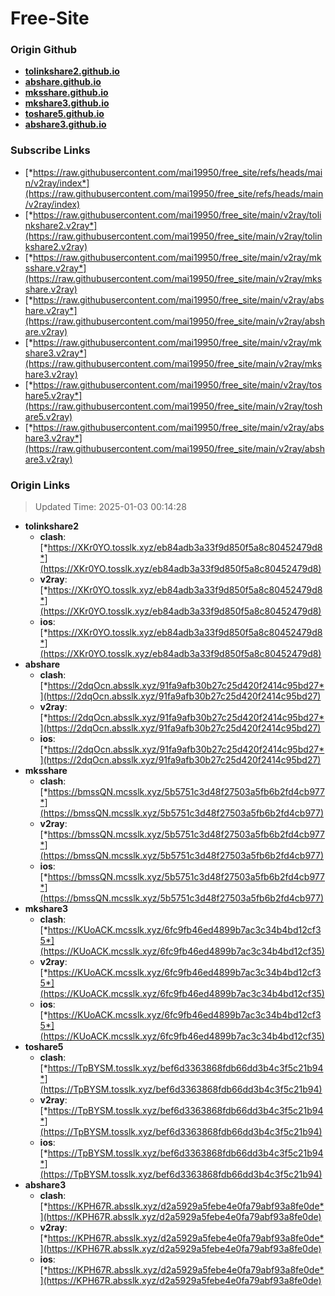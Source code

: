 # Free-Site

### Origin Github

- [**tolinkshare2.github.io**](https://github.com/tolinkshare2/tolinkshare2.github.io)
- [**abshare.github.io**](https://github.com/abshare/abshare.github.io)
- [**mksshare.github.io**](https://github.com/mksshare/mksshare.github.io)
- [**mkshare3.github.io**](https://github.com/mkshare3/mkshare3.github.io)
- [**toshare5.github.io**](https://github.com/toshare5/toshare5.github.io)
- [**abshare3.github.io**](https://github.com/abshare3/abshare3.github.io)

### Subscribe Links

- [*https://raw.githubusercontent.com/mai19950/free_site/refs/heads/main/v2ray/index*](https://raw.githubusercontent.com/mai19950/free_site/refs/heads/main/v2ray/index)
- [*https://raw.githubusercontent.com/mai19950/free_site/main/v2ray/tolinkshare2.v2ray*](https://raw.githubusercontent.com/mai19950/free_site/main/v2ray/tolinkshare2.v2ray)
- [*https://raw.githubusercontent.com/mai19950/free_site/main/v2ray/mksshare.v2ray*](https://raw.githubusercontent.com/mai19950/free_site/main/v2ray/mksshare.v2ray)
- [*https://raw.githubusercontent.com/mai19950/free_site/main/v2ray/abshare.v2ray*](https://raw.githubusercontent.com/mai19950/free_site/main/v2ray/abshare.v2ray)
- [*https://raw.githubusercontent.com/mai19950/free_site/main/v2ray/mkshare3.v2ray*](https://raw.githubusercontent.com/mai19950/free_site/main/v2ray/mkshare3.v2ray)
- [*https://raw.githubusercontent.com/mai19950/free_site/main/v2ray/toshare5.v2ray*](https://raw.githubusercontent.com/mai19950/free_site/main/v2ray/toshare5.v2ray)
- [*https://raw.githubusercontent.com/mai19950/free_site/main/v2ray/abshare3.v2ray*](https://raw.githubusercontent.com/mai19950/free_site/main/v2ray/abshare3.v2ray)

### Origin Links

> Updated Time: 2025-01-03 00:14:28

- **tolinkshare2**
  - **clash**: [*https://XKr0YO.tosslk.xyz/eb84adb3a33f9d850f5a8c80452479d8*](https://XKr0YO.tosslk.xyz/eb84adb3a33f9d850f5a8c80452479d8)
  - **v2ray**: [*https://XKr0YO.tosslk.xyz/eb84adb3a33f9d850f5a8c80452479d8*](https://XKr0YO.tosslk.xyz/eb84adb3a33f9d850f5a8c80452479d8)
  - **ios**: [*https://XKr0YO.tosslk.xyz/eb84adb3a33f9d850f5a8c80452479d8*](https://XKr0YO.tosslk.xyz/eb84adb3a33f9d850f5a8c80452479d8)
- **abshare**
  - **clash**: [*https://2dqOcn.absslk.xyz/91fa9afb30b27c25d420f2414c95bd27*](https://2dqOcn.absslk.xyz/91fa9afb30b27c25d420f2414c95bd27)
  - **v2ray**: [*https://2dqOcn.absslk.xyz/91fa9afb30b27c25d420f2414c95bd27*](https://2dqOcn.absslk.xyz/91fa9afb30b27c25d420f2414c95bd27)
  - **ios**: [*https://2dqOcn.absslk.xyz/91fa9afb30b27c25d420f2414c95bd27*](https://2dqOcn.absslk.xyz/91fa9afb30b27c25d420f2414c95bd27)
- **mksshare**
  - **clash**: [*https://bmssQN.mcsslk.xyz/5b5751c3d48f27503a5fb6b2fd4cb977*](https://bmssQN.mcsslk.xyz/5b5751c3d48f27503a5fb6b2fd4cb977)
  - **v2ray**: [*https://bmssQN.mcsslk.xyz/5b5751c3d48f27503a5fb6b2fd4cb977*](https://bmssQN.mcsslk.xyz/5b5751c3d48f27503a5fb6b2fd4cb977)
  - **ios**: [*https://bmssQN.mcsslk.xyz/5b5751c3d48f27503a5fb6b2fd4cb977*](https://bmssQN.mcsslk.xyz/5b5751c3d48f27503a5fb6b2fd4cb977)
- **mkshare3**
  - **clash**: [*https://KUoACK.mcsslk.xyz/6fc9fb46ed4899b7ac3c34b4bd12cf35*](https://KUoACK.mcsslk.xyz/6fc9fb46ed4899b7ac3c34b4bd12cf35)
  - **v2ray**: [*https://KUoACK.mcsslk.xyz/6fc9fb46ed4899b7ac3c34b4bd12cf35*](https://KUoACK.mcsslk.xyz/6fc9fb46ed4899b7ac3c34b4bd12cf35)
  - **ios**: [*https://KUoACK.mcsslk.xyz/6fc9fb46ed4899b7ac3c34b4bd12cf35*](https://KUoACK.mcsslk.xyz/6fc9fb46ed4899b7ac3c34b4bd12cf35)
- **toshare5**
  - **clash**: [*https://TpBYSM.tosslk.xyz/bef6d3363868fdb66dd3b4c3f5c21b94*](https://TpBYSM.tosslk.xyz/bef6d3363868fdb66dd3b4c3f5c21b94)
  - **v2ray**: [*https://TpBYSM.tosslk.xyz/bef6d3363868fdb66dd3b4c3f5c21b94*](https://TpBYSM.tosslk.xyz/bef6d3363868fdb66dd3b4c3f5c21b94)
  - **ios**: [*https://TpBYSM.tosslk.xyz/bef6d3363868fdb66dd3b4c3f5c21b94*](https://TpBYSM.tosslk.xyz/bef6d3363868fdb66dd3b4c3f5c21b94)
- **abshare3**
  - **clash**: [*https://KPH67R.absslk.xyz/d2a5929a5febe4e0fa79abf93a8fe0de*](https://KPH67R.absslk.xyz/d2a5929a5febe4e0fa79abf93a8fe0de)
  - **v2ray**: [*https://KPH67R.absslk.xyz/d2a5929a5febe4e0fa79abf93a8fe0de*](https://KPH67R.absslk.xyz/d2a5929a5febe4e0fa79abf93a8fe0de)
  - **ios**: [*https://KPH67R.absslk.xyz/d2a5929a5febe4e0fa79abf93a8fe0de*](https://KPH67R.absslk.xyz/d2a5929a5febe4e0fa79abf93a8fe0de)

